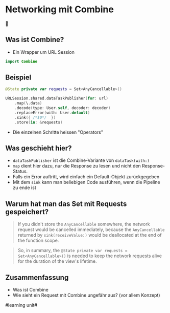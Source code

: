 # Networking mit Combine
👭

## Was ist Combine?

- Ein Wrapper um URL Session

```swift
import Combine
```

## Beispiel

```swift
@State private var requests = Set<AnyCancellable>()

URLSession.shared.dataTaskPublisher(for: url)
    .map(\.data)
    .decode(type: User.self, decoder: decoder)
    .replaceError(with: User.default)
    .sink({ /*$0*/  })
    .store(in: &requests)
```

- Die einzelnen Schritte heissen "Operators"

## Was geschieht hier?

- `dataTaskPublisher` ist die Combine-Variante von `dataTask(with:)`
- `map` dient hier dazu, nur die Response zu lesen und nicht den Response-Status.
- Falls ein Error auftritt, wird einfach ein Default-Objekt zurückgegeben
- Mit dem `sink` kann man beliebigen Code ausführen, wenn die Pipeline zu ende ist

## Warum hat man das Set mit Requests gespeichert?

> If you didn't store the `AnyCancellable` somewhere, the network request would be cancelled immediately, because the `AnyCancellable` returned by `sink(receiveValue:)` would be deallocated at the end of the function scope.

> So, in summary, the `@State private var requests = Set<AnyCancellable>()` is needed to keep the network requests alive for the duration of the view's lifetime.

## Zusammenfassung
- Was ist Combine
- Wie sieht ein Request mit Combine ungefähr aus? (vor allem Konzept)


#learning unit#
